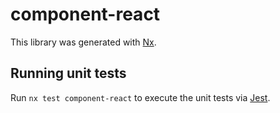 # component-react

This library was generated with [Nx](https://nx.dev).

## Running unit tests

Run `nx test component-react` to execute the unit tests via [Jest](https://jestjs.io).
